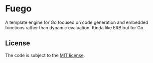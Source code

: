 # Fuego

A template engine for Go focused on code generation and embedded functions rather than dynamic evaluation.
Kinda like ERB but for Go.

## License

The code is subject to the [MIT license](https://opensource.org/licenses/MIT).
